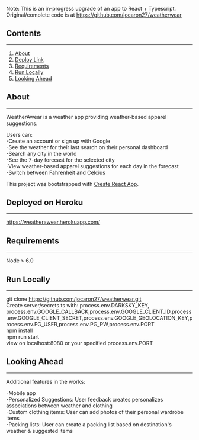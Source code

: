Note: This is an in-progress upgrade of an app to React + Typescript. Original/complete code is at https://github.com/jocaron27/weatherwear

## Contents
-------------
1. [About](#about)
2. [Deploy Link](#deployed)
3. [Requirements](#reqs)
4. [Run Locally](#local)
5. [Looking Ahead](#next)

<a name="about"></a>

## About
-------------

WeatherAwear is a weather app providing weather-based apparel suggestions.

Users can:<br>
-Create an account or sign up with Google <br>
-See the weather for their last search on their personal dashboard<br>
-Search any city in the world<br>
-See the 7-day forecast for the selected city<br>
-View weather-based apparel suggestions for each day in the forecast<br>
-Switch between Fahrenheit and Celcius<br>

This project was bootstrapped with [Create React App](https://github.com/facebook/create-react-app).

<a name="deployed"></a>

## Deployed on Heroku
---------------
https://weatherawear.herokuapp.com/

<a name="reqs"></a>

## Requirements
---------------

Node > 6.0

<a name="local"></a>

## Run Locally
---------------

git clone https://github.com/jocaron27/weatherwear.git<br>
Create server/secrets.ts with: process.env.DARKSKY_KEY, process.env.GOOGLE_CALLBACK,process.env.GOOGLE_CLIENT_ID,process.env.GOOGLE_CLIENT_SECRET,process.env.GOOGLE_GEOLOCATION_KEY,process.env.PG_USER,process.env.PG_PW,process.env.PORT<br>
npm install<br>
npm run start<br>
view on localhost:8080 or your specified process.env.PORT<br>

<a name="next"></a>

## Looking Ahead
---------------

Additional features in the works:<br>

-Mobile app<br>
-Personalized Suggestions: User feedback creates personalizes associations between weather and clothing<br>
-Custom clothing items: User can add photos of their personal wardrobe items<br>
-Packing lists: User can create a packing list based on destination's weather & suggested items<br>